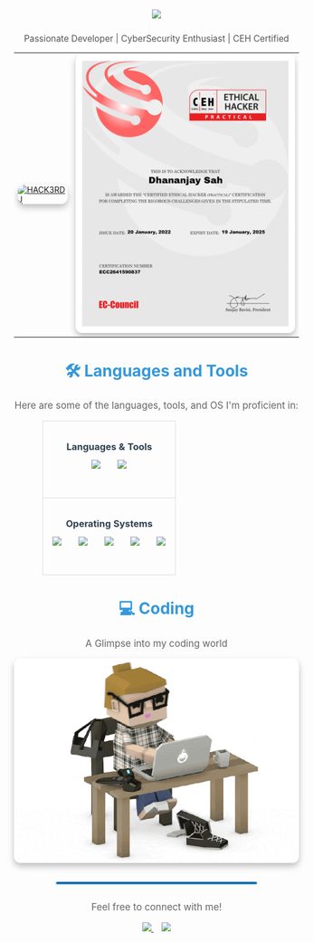 <div align="center">
    <h1 align="center">
        <a href="https://github.com/rootuserdj">
            <img src="https://readme-typing-svg.demolab.com?font=Fira+Code&weight=600&size=28&pause=1000&color=26B13A&center=true&vCenter=true&random=false&width=700&lines=Hello,+World!+I'm+Mr.+DJ" />
        </a>
    </h1>
    <p style="font-size: 1.1em; color: #555;">
        Passionate Developer | CyberSecurity Enthusiast | CEH Certified
    </p>
    <table style="border: none; margin-left: auto; margin-right: auto;">
        <tr>
            <td style="border: none;">
                <a href="https://github.com/rootuserdj">
                    <img src="https://github.com/rootuserdj/rootuserdj/blob/master/15667.gif" alt="HACK3RDJ" width="500" style="border-radius: 12px; box-shadow: 0 6px 12px rgba(0, 0, 0, 0.25); transition: transform 0.2s ease-in-out;" onmouseover="this.style.transform='scale(1.05)'" onmouseout="this.style.transform='scale(1)'" />
                </a>
            </td>
            <td style="border: none;">
                <a href="https://github.com/rootuserdj">
                    <img src="https://github.com/rootuserdj/rootuserdj/blob/master/ceh.jpg" alt="CEH" width="500" style="border-radius: 12px; box-shadow: 0 6px 12px rgba(0, 0, 0, 0.25); transition: transform 0.2s ease-in-out;" onmouseover="this.style.transform='scale(1.05)'" onmouseout="this.style.transform='scale(1)'" />
                </a>
            </td>
        </tr>
    </table>
    <h2 align="center" style="color: #3498db; font-size: 2em; font-weight: bold;">🛠️ Languages and Tools</h2>
    <div align="center">
        <p style="font-size: 1.2em; color: #666; margin-bottom: 1em;">Here are some of the languages, tools, and OS I'm proficient in:</p>
        <table style="border-collapse: collapse;  margin-left: auto; margin-right: auto; width: 80%; max-width: 600px;">
            <tr>
                <td style="border: 1px solid #ddd; padding: 12px; text-align: center;">
                    <h3  style="margin-bottom: 0.5em; color: #2c3e50;">Languages & Tools</h3>
                    <div style="display: flex; flex-wrap: wrap; justify-content: center; gap: 20px;">
                        <img src="https://skillicons.dev/icons?i=django,bootstrap,html,css,vscode,github,figma,tailwind,git" style="margin: 5px; height: 50px;" />
                        <img src="https://skillicons.dev/icons?i=python,javascript,firebase,mongodb,c,mysql,flask" style="margin: 5px; height: 50px;" />
                    </div>
                </td>
            </tr>
            <tr>
                <td style="border: 1px solid #ddd; padding: 12px; text-align: center;">
                    <h3  style="margin-bottom: 0.5em; color: #2c3e50;">Operating Systems</h3>
                    <div style="display: flex; flex-wrap: wrap; justify-content: center; gap: 20px;">
                        <img src="https://skillicons.dev/icons?i=windows" style="margin: 5px; height: 50px;" />
                        <img src="https://skillicons.dev/icons?i=linux" style="margin: 5px; height: 50px;" />
                        <img src="https://skillicons.dev/icons?i=ubuntu" style="margin: 5px; height: 50px;" />
                        <img src="https://skillicons.dev/icons?i=kali" style="margin: 5px; height: 50px;" />
                        <img src="https://skillicons.dev/icons?i=windowsServer" style="margin: 5px; height: 50px;" />
                    </div>
                </td>
            </tr>
        </table>
    </div>
    <h2 align="center" style="color: #3498db; font-size: 2em; font-weight: bold;">💻 Coding</h2>
    <div align="center">
        <p style="font-size: 1.2em; color: #666;">A Glimpse into my coding world</p>
        <img alt="Codding" src="https://github.com/rootuserdj/rootuserdj/blob/master/giphy.gif" width="700" style="border-radius: 12px; box-shadow: 0 6px 12px rgba(0, 0, 0, 0.25); transition: transform 0.2s ease-in-out;" onmouseover="this.style.transform='scale(1.03)'" onmouseout="this.style.transform='scale(1)'" />
    </div>
    <hr style="border: 2px solid #3498db; border-radius: 5px; width: 70%; margin-top: 30px; margin-bottom: 30px;">
    <div align="center">
        <p style="font-size: 1.2em; color: #666;">Feel free to connect with me!</p>
        <a href="https://www.linkedin.com/in/your-linkedin-profile" style="margin-right: 15px;">
            <img src="https://img.shields.io/badge/LinkedIn-Connect-blue?style=for-the-badge&logo=linkedin&logoColor=white&fontSize=1.1em" />
        </a>
        <a href="https://twitter.com/your-twitter-profile">
            <img src="https://img.shields.io/badge/Twitter-Follow-lightblue?style=for-the-badge&logo=twitter&logoColor=white&fontSize=1.1em" />
        </a>
    </div>
</div>

